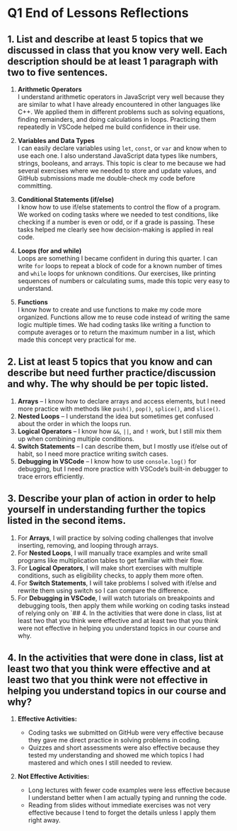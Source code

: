 # Q1 End of Lessons Reflections

## 1. List and describe at least 5 topics that we discussed in class that you know very well. Each description should be at least 1 paragraph with two to five sentences.

1. **Arithmetic Operators**  
   I understand arithmetic operators in JavaScript very well because they are similar to what I have already encountered in other languages like C++. We applied them in different problems such as solving equations, finding remainders, and doing calculations in loops. Practicing them repeatedly in VSCode helped me build confidence in their use.

2. **Variables and Data Types**  
   I can easily declare variables using `let`, `const`, or `var` and know when to use each one. I also understand JavaScript data types like numbers, strings, booleans, and arrays. This topic is clear to me because we had several exercises where we needed to store and update values, and GitHub submissions made me double-check my code before committing.

3. **Conditional Statements (if/else)**  
   I know how to use if/else statements to control the flow of a program. We worked on coding tasks where we needed to test conditions, like checking if a number is even or odd, or if a grade is passing. These tasks helped me clearly see how decision-making is applied in real code.

4. **Loops (for and while)**  
   Loops are something I became confident in during this quarter. I can write `for` loops to repeat a block of code for a known number of times and `while` loops for unknown conditions. Our exercises, like printing sequences of numbers or calculating sums, made this topic very easy to understand.

5. **Functions**  
   I know how to create and use functions to make my code more organized. Functions allow me to reuse code instead of writing the same logic multiple times. We had coding tasks like writing a function to compute averages or to return the maximum number in a list, which made this concept very practical for me.

## 2. List at least 5 topics that you know and can describe but need further practice/discussion and why. The why should be per topic listed.

1. **Arrays** – I know how to declare arrays and access elements, but I need more practice with methods like `push()`, `pop()`, `splice()`, and `slice()`.  
2. **Nested Loops** – I understand the idea but sometimes get confused about the order in which the loops run.  
3. **Logical Operators** – I know how `&&`, `||`, and `!` work, but I still mix them up when combining multiple conditions.  
4. **Switch Statements** – I can describe them, but I mostly use if/else out of habit, so I need more practice writing switch cases.  
5. **Debugging in VSCode** – I know how to use `console.log()` for debugging, but I need more practice with VSCode’s built-in debugger to trace errors efficiently.

## 3. Describe your plan of action in order to help yourself in understanding further the topics listed in the second items.

1. For **Arrays**, I will practice by solving coding challenges that involve inserting, removing, and looping through arrays.  
2. For **Nested Loops**, I will manually trace examples and write small programs like multiplication tables to get familiar with their flow.  
3. For **Logical Operators**, I will make short exercises with multiple conditions, such as eligibility checks, to apply them more often.  
4. For **Switch Statements**, I will take problems I solved with if/else and rewrite them using switch so I can compare the difference.  
5. For **Debugging in VSCode**, I will watch tutorials on breakpoints and debugging tools, then apply them while working on coding tasks instead of relying only on `## 4. In the activities that were done in class, list at least two that you think were effective and at least two that you think were not effective in helping you understand topics in our course and why.

## 4. In the activities that were done in class, list at least two that you think were effective and at least two that you think were not effective in helping you understand topics in our course and why?

1. **Effective Activities:**  
   - Coding tasks we submitted on GitHub were very effective because they gave me direct practice in solving problems in coding.
   - Quizzes and short assessments were also effective because they tested my understanding and showed me which topics I had mastered and which ones I still needed to review.  

2. **Not Effective Activities:**  
   - Long lectures with fewer code examples were less effective because I understand better when I am actually typing and running the code.  
   - Reading from slides without immediate exercises was not very effective because I tend to forget the details unless I apply them right away.  
